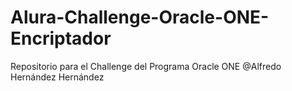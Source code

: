# Alura-Challenge-Oracle-ONE-Encriptador
Repositorio para el Challenge del Programa Oracle ONE
@Alfredo Hernández Hernández 
